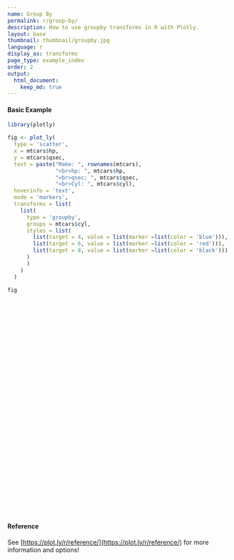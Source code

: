 ```yaml
---
name: Group By
permalink: r/group-by/
description: How to use groupby transforms in R with Plotly.
layout: base
thumbnail: thumbnail/groupby.jpg
language: r
display_as: transforms
page_type: example_index
order: 2
output:
  html_document:
    keep_md: true
---
```



#### Basic Example


```r
library(plotly)

fig <- plot_ly(
  type = 'scatter',
  x = mtcars$hp,
  y = mtcars$qsec,
  text = paste("Make: ", rownames(mtcars),
               "<br>hp: ", mtcars$hp,
               "<br>qsec: ", mtcars$qsec,
               "<br>Cyl: ", mtcars$cyl),
  hoverinfo = 'text',
  mode = 'markers',
  transforms = list(
    list(
      type = 'groupby',
      groups = mtcars$cyl,
      styles = list(
        list(target = 4, value = list(marker =list(color = 'blue'))),
        list(target = 6, value = list(marker =list(color = 'red'))),
        list(target = 8, value = list(marker =list(color = 'black')))
      )
      )
    )
  )

fig
```

<div id="htmlwidget-ea9bf9f98b70d4834e78" style="width:672px;height:480px;" class="plotly html-widget"></div>
<script type="application/json" data-for="htmlwidget-ea9bf9f98b70d4834e78">{"x":{"visdat":{"2caf1a02a73c":["function () ","plotlyVisDat"]},"cur_data":"2caf1a02a73c","attrs":{"2caf1a02a73c":{"x":[110,110,93,110,175,105,245,62,95,123,123,180,180,180,205,215,230,66,52,65,97,150,150,245,175,66,91,113,264,175,335,109],"y":[16.46,17.02,18.61,19.44,17.02,20.22,15.84,20,22.9,18.3,18.9,17.4,17.6,18,17.98,17.82,17.42,19.47,18.52,19.9,20.01,16.87,17.3,15.41,17.05,18.9,16.7,16.9,14.5,15.5,14.6,18.6],"text":["Make:  Mazda RX4 <br>hp:  110 <br>qsec:  16.46 <br>Cyl:  6","Make:  Mazda RX4 Wag <br>hp:  110 <br>qsec:  17.02 <br>Cyl:  6","Make:  Datsun 710 <br>hp:  93 <br>qsec:  18.61 <br>Cyl:  4","Make:  Hornet 4 Drive <br>hp:  110 <br>qsec:  19.44 <br>Cyl:  6","Make:  Hornet Sportabout <br>hp:  175 <br>qsec:  17.02 <br>Cyl:  8","Make:  Valiant <br>hp:  105 <br>qsec:  20.22 <br>Cyl:  6","Make:  Duster 360 <br>hp:  245 <br>qsec:  15.84 <br>Cyl:  8","Make:  Merc 240D <br>hp:  62 <br>qsec:  20 <br>Cyl:  4","Make:  Merc 230 <br>hp:  95 <br>qsec:  22.9 <br>Cyl:  4","Make:  Merc 280 <br>hp:  123 <br>qsec:  18.3 <br>Cyl:  6","Make:  Merc 280C <br>hp:  123 <br>qsec:  18.9 <br>Cyl:  6","Make:  Merc 450SE <br>hp:  180 <br>qsec:  17.4 <br>Cyl:  8","Make:  Merc 450SL <br>hp:  180 <br>qsec:  17.6 <br>Cyl:  8","Make:  Merc 450SLC <br>hp:  180 <br>qsec:  18 <br>Cyl:  8","Make:  Cadillac Fleetwood <br>hp:  205 <br>qsec:  17.98 <br>Cyl:  8","Make:  Lincoln Continental <br>hp:  215 <br>qsec:  17.82 <br>Cyl:  8","Make:  Chrysler Imperial <br>hp:  230 <br>qsec:  17.42 <br>Cyl:  8","Make:  Fiat 128 <br>hp:  66 <br>qsec:  19.47 <br>Cyl:  4","Make:  Honda Civic <br>hp:  52 <br>qsec:  18.52 <br>Cyl:  4","Make:  Toyota Corolla <br>hp:  65 <br>qsec:  19.9 <br>Cyl:  4","Make:  Toyota Corona <br>hp:  97 <br>qsec:  20.01 <br>Cyl:  4","Make:  Dodge Challenger <br>hp:  150 <br>qsec:  16.87 <br>Cyl:  8","Make:  AMC Javelin <br>hp:  150 <br>qsec:  17.3 <br>Cyl:  8","Make:  Camaro Z28 <br>hp:  245 <br>qsec:  15.41 <br>Cyl:  8","Make:  Pontiac Firebird <br>hp:  175 <br>qsec:  17.05 <br>Cyl:  8","Make:  Fiat X1-9 <br>hp:  66 <br>qsec:  18.9 <br>Cyl:  4","Make:  Porsche 914-2 <br>hp:  91 <br>qsec:  16.7 <br>Cyl:  4","Make:  Lotus Europa <br>hp:  113 <br>qsec:  16.9 <br>Cyl:  4","Make:  Ford Pantera L <br>hp:  264 <br>qsec:  14.5 <br>Cyl:  8","Make:  Ferrari Dino <br>hp:  175 <br>qsec:  15.5 <br>Cyl:  6","Make:  Maserati Bora <br>hp:  335 <br>qsec:  14.6 <br>Cyl:  8","Make:  Volvo 142E <br>hp:  109 <br>qsec:  18.6 <br>Cyl:  4"],"hoverinfo":"text","mode":"markers","transforms":[{"type":"groupby","groups":[6,6,4,6,8,6,8,4,4,6,6,8,8,8,8,8,8,4,4,4,4,8,8,8,8,4,4,4,8,6,8,4],"styles":[{"target":4,"value":{"marker":{"color":"blue"}}},{"target":6,"value":{"marker":{"color":"red"}}},{"target":8,"value":{"marker":{"color":"black"}}}]}],"alpha_stroke":1,"sizes":[10,100],"spans":[1,20],"type":"scatter"}},"layout":{"margin":{"b":40,"l":60,"t":25,"r":10},"xaxis":{"domain":[0,1],"automargin":true,"title":[]},"yaxis":{"domain":[0,1],"automargin":true,"title":[]},"hovermode":"closest","showlegend":false},"source":"A","config":{"showSendToCloud":false},"data":[{"x":[110,110,93,110,175,105,245,62,95,123,123,180,180,180,205,215,230,66,52,65,97,150,150,245,175,66,91,113,264,175,335,109],"y":[16.46,17.02,18.61,19.44,17.02,20.22,15.84,20,22.9,18.3,18.9,17.4,17.6,18,17.98,17.82,17.42,19.47,18.52,19.9,20.01,16.87,17.3,15.41,17.05,18.9,16.7,16.9,14.5,15.5,14.6,18.6],"text":["Make:  Mazda RX4 <br>hp:  110 <br>qsec:  16.46 <br>Cyl:  6","Make:  Mazda RX4 Wag <br>hp:  110 <br>qsec:  17.02 <br>Cyl:  6","Make:  Datsun 710 <br>hp:  93 <br>qsec:  18.61 <br>Cyl:  4","Make:  Hornet 4 Drive <br>hp:  110 <br>qsec:  19.44 <br>Cyl:  6","Make:  Hornet Sportabout <br>hp:  175 <br>qsec:  17.02 <br>Cyl:  8","Make:  Valiant <br>hp:  105 <br>qsec:  20.22 <br>Cyl:  6","Make:  Duster 360 <br>hp:  245 <br>qsec:  15.84 <br>Cyl:  8","Make:  Merc 240D <br>hp:  62 <br>qsec:  20 <br>Cyl:  4","Make:  Merc 230 <br>hp:  95 <br>qsec:  22.9 <br>Cyl:  4","Make:  Merc 280 <br>hp:  123 <br>qsec:  18.3 <br>Cyl:  6","Make:  Merc 280C <br>hp:  123 <br>qsec:  18.9 <br>Cyl:  6","Make:  Merc 450SE <br>hp:  180 <br>qsec:  17.4 <br>Cyl:  8","Make:  Merc 450SL <br>hp:  180 <br>qsec:  17.6 <br>Cyl:  8","Make:  Merc 450SLC <br>hp:  180 <br>qsec:  18 <br>Cyl:  8","Make:  Cadillac Fleetwood <br>hp:  205 <br>qsec:  17.98 <br>Cyl:  8","Make:  Lincoln Continental <br>hp:  215 <br>qsec:  17.82 <br>Cyl:  8","Make:  Chrysler Imperial <br>hp:  230 <br>qsec:  17.42 <br>Cyl:  8","Make:  Fiat 128 <br>hp:  66 <br>qsec:  19.47 <br>Cyl:  4","Make:  Honda Civic <br>hp:  52 <br>qsec:  18.52 <br>Cyl:  4","Make:  Toyota Corolla <br>hp:  65 <br>qsec:  19.9 <br>Cyl:  4","Make:  Toyota Corona <br>hp:  97 <br>qsec:  20.01 <br>Cyl:  4","Make:  Dodge Challenger <br>hp:  150 <br>qsec:  16.87 <br>Cyl:  8","Make:  AMC Javelin <br>hp:  150 <br>qsec:  17.3 <br>Cyl:  8","Make:  Camaro Z28 <br>hp:  245 <br>qsec:  15.41 <br>Cyl:  8","Make:  Pontiac Firebird <br>hp:  175 <br>qsec:  17.05 <br>Cyl:  8","Make:  Fiat X1-9 <br>hp:  66 <br>qsec:  18.9 <br>Cyl:  4","Make:  Porsche 914-2 <br>hp:  91 <br>qsec:  16.7 <br>Cyl:  4","Make:  Lotus Europa <br>hp:  113 <br>qsec:  16.9 <br>Cyl:  4","Make:  Ford Pantera L <br>hp:  264 <br>qsec:  14.5 <br>Cyl:  8","Make:  Ferrari Dino <br>hp:  175 <br>qsec:  15.5 <br>Cyl:  6","Make:  Maserati Bora <br>hp:  335 <br>qsec:  14.6 <br>Cyl:  8","Make:  Volvo 142E <br>hp:  109 <br>qsec:  18.6 <br>Cyl:  4"],"hoverinfo":["text","text","text","text","text","text","text","text","text","text","text","text","text","text","text","text","text","text","text","text","text","text","text","text","text","text","text","text","text","text","text","text"],"mode":"markers","transforms":[{"type":"groupby","groups":[6,6,4,6,8,6,8,4,4,6,6,8,8,8,8,8,8,4,4,4,4,8,8,8,8,4,4,4,8,6,8,4],"styles":[{"target":4,"value":{"marker":{"color":"blue"}}},{"target":6,"value":{"marker":{"color":"red"}}},{"target":8,"value":{"marker":{"color":"black"}}}]}],"type":"scatter","marker":{"color":"rgba(31,119,180,1)","line":{"color":"rgba(31,119,180,1)"}},"error_y":{"color":"rgba(31,119,180,1)"},"error_x":{"color":"rgba(31,119,180,1)"},"line":{"color":"rgba(31,119,180,1)"},"xaxis":"x","yaxis":"y","frame":null}],"highlight":{"on":"plotly_click","persistent":false,"dynamic":false,"selectize":false,"opacityDim":0.2,"selected":{"opacity":1},"debounce":0},"shinyEvents":["plotly_hover","plotly_click","plotly_selected","plotly_relayout","plotly_brushed","plotly_brushing","plotly_clickannotation","plotly_doubleclick","plotly_deselect","plotly_afterplot","plotly_sunburstclick"],"base_url":"https://plot.ly"},"evals":[],"jsHooks":[]}</script>

#### Reference

See [https://plot.ly/r/reference/](https://plot.ly/r/reference/) for more information and options!
